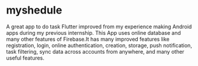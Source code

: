 # myshedule

A great app to do task Flutter improved from my experience making
Android apps during my previous internship. This App uses online database and many other
features of Firebase.It has many improved features like registration, login, online authentication,
creation, storage, push notification, task filtering, sync data across accounts from anywhere, and
many other useful features.
